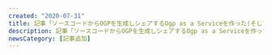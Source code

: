 ```yaml
---
created: "2020-07-31"
title: 記事「ソースコードからOGPを生成しシェアするOgp as a Serviceを作った(そして飽きたのでコードを公開する)」が追加されました
description: 記事「ソースコードからOGPを生成しシェアするOgp as a Serviceを作った(そして飽きたのでコードを公開する)」が追加されました。
newsCategory: [記事追加]
---
```

